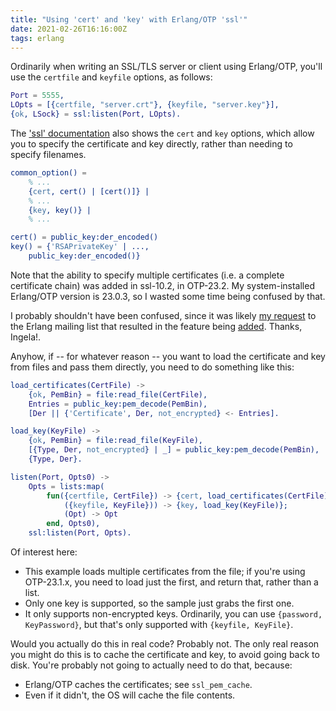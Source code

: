 ```yaml
---
title: "Using 'cert' and 'key' with Erlang/OTP 'ssl'"
date: 2021-02-26T16:16:00Z
tags: erlang
---
```


Ordinarily when writing an SSL/TLS server or client using Erlang/OTP, you'll use the `certfile` and `keyfile` options, as follows:

```erlang
Port = 5555,
LOpts = [{certfile, "server.crt"}, {keyfile, "server.key"}],
{ok, LSock} = ssl:listen(Port, LOpts).
```

The ['ssl' documentation](https://erlang.org/doc/man/ssl.html#type-common_option) also shows the `cert` and `key` options, which allow you to specify the certificate and key directly, rather than needing to specify filenames.

```erlang
common_option() =
    % ...
    {cert, cert() | [cert()]} |
    % ...
    {key, key()} |
    % ...

cert() = public_key:der_encoded()
key() = {'RSAPrivateKey' | ...,
    public_key:der_encoded()}
```

Note that the ability to specify multiple certificates (i.e. a complete certificate chain) was added in ssl-10.2, in OTP-23.2. My system-installed Erlang/OTP version is 23.0.3, so I wasted some time being confused by that.

I probably shouldn't have been confused, since it was likely [my request](http://erlang.org/pipermail/erlang-questions/2020-May/099487.html) to the Erlang mailing list that resulted in the feature being [added](https://erlang.org/doc/apps/ssl/notes.html#ghlink-improvements-and-new-features-id87971). Thanks, Ingela!.

Anyhow, if -- for whatever reason -- you want to load the certificate and key from files and pass them directly, you need to do something like this:

```erlang
load_certificates(CertFile) ->
    {ok, PemBin} = file:read_file(CertFile),
    Entries = public_key:pem_decode(PemBin),
    [Der || {'Certificate', Der, not_encrypted} <- Entries].

load_key(KeyFile) ->
    {ok, PemBin} = file:read_file(KeyFile),
    [{Type, Der, not_encrypted} | _] = public_key:pem_decode(PemBin),
    {Type, Der}.

listen(Port, Opts0) ->
    Opts = lists:map(
        fun({certfile, CertFile}) -> {cert, load_certificates(CertFile)};
            ({keyfile, KeyFile})) -> {key, load_key(KeyFile)};
            (Opt) -> Opt
        end, Opts0),
    ssl:listen(Port, Opts).
```

Of interest here:
- This example loads multiple certificates from the file; if you're using OTP-23.1.x, you need to load just the first, and return that, rather than a list.
- Only one key is supported, so the sample just grabs the first one.
- It only supports non-encrypted keys. Ordinarily, you can use `{password, KeyPassword}`, but that's only supported with `{keyfile, KeyFile}`.

Would you actually do this in real code? Probably not. The only real reason you might do this is to cache the certificate and key, to avoid going back to disk. You're probably not going to actually need to do that, because:
- Erlang/OTP caches the certificates; see `ssl_pem_cache`.
- Even if it didn't, the OS will cache the file contents.
